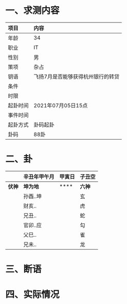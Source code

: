 # 一、求测内容
|项目|内容|
|:-|:-|
|年龄|34|
|职业|IT|
|性别|男|
|策项|杂占|
|钥语|飞扬7月是否能够获得杭州银行的转贷|
|条件||
|时限||
|起卦时间|2021年07月05日15点|
|事件时间||
|起卦方式|卦码起卦|
|卦码|88卦|

# 二、卦
||辛丑年甲午月|甲寅日|子丑空|
|:-|:-|:-|:-|
|**伏神**|**坤为地**|****|**六神**|
||孙酉..坤||玄|
||财亥..||虎|
||兄丑..||蛇|
||官卯..应||勾|
||父巳..||雀|
||兄未..||龙|


# 三、断语

# 四、实际情况